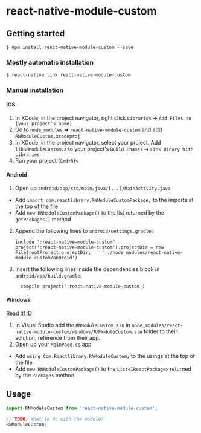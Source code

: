 
# react-native-module-custom

## Getting started

`$ npm install react-native-module-custom --save`

### Mostly automatic installation

`$ react-native link react-native-module-custom`

### Manual installation


#### iOS

1. In XCode, in the project navigator, right click `Libraries` ➜ `Add Files to [your project's name]`
2. Go to `node_modules` ➜ `react-native-module-custom` and add `RNModuleCustom.xcodeproj`
3. In XCode, in the project navigator, select your project. Add `libRNModuleCustom.a` to your project's `Build Phases` ➜ `Link Binary With Libraries`
4. Run your project (`Cmd+R`)<

#### Android

1. Open up `android/app/src/main/java/[...]/MainActivity.java`
  - Add `import com.reactlibrary.RNModuleCustomPackage;` to the imports at the top of the file
  - Add `new RNModuleCustomPackage()` to the list returned by the `getPackages()` method
2. Append the following lines to `android/settings.gradle`:
  	```
  	include ':react-native-module-custom'
  	project(':react-native-module-custom').projectDir = new File(rootProject.projectDir, 	'../node_modules/react-native-module-custom/android')
  	```
3. Insert the following lines inside the dependencies block in `android/app/build.gradle`:
  	```
      compile project(':react-native-module-custom')
  	```

#### Windows
[Read it! :D](https://github.com/ReactWindows/react-native)

1. In Visual Studio add the `RNModuleCustom.sln` in `node_modules/react-native-module-custom/windows/RNModuleCustom.sln` folder to their solution, reference from their app.
2. Open up your `MainPage.cs` app
  - Add `using Com.Reactlibrary.RNModuleCustom;` to the usings at the top of the file
  - Add `new RNModuleCustomPackage()` to the `List<IReactPackage>` returned by the `Packages` method


## Usage
```javascript
import RNModuleCustom from 'react-native-module-custom';

// TODO: What to do with the module?
RNModuleCustom;
```
  